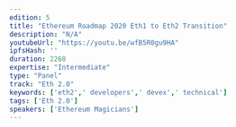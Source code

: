 ```yaml
---
edition: 5
title: "Ethereum Roadmap 2020 Eth1 to Eth2 Transition"
description: "N/A"
youtubeUrl: "https://youtu.be/wfB5R0gu9HA"
ipfsHash: ''
duration: 2268
expertise: "Intermediate"
type: "Panel"
track: "Eth 2.0"
keywords: ['eth2',' developers',' devex',' technical']
tags: ['Eth 2.0']
speakers: ['Ethereum Magicians']
---
```

